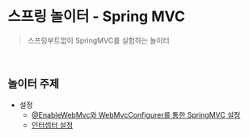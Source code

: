 # 스프링 놀이터 - Spring MVC
> 스프링부트없이 SpringMVC를 실험하는 놀이터

<br>

## 놀이터 주제
- 설정
    - [@EnableWebMvc와 WebMvcConfigurer를 통한 SpringMVC 설정](https://github.com/binghe819/spring-learning-sandbox/tree/mvc-noboot-setting-enablewebmvc)
    - [인터셉터 설정](https://github.com/binghe819/spring-learning-sandbox/tree/mvc-setting-interceptor)
